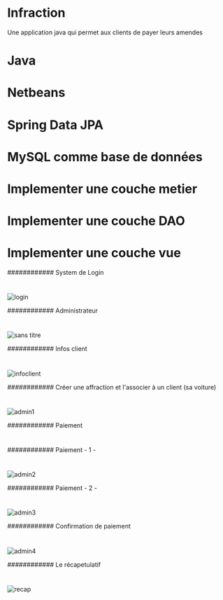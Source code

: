 # Infraction
Une application java qui permet aux clients de payer leurs amendes 
  # Java
  # Netbeans
  # Spring Data JPA
  # MySQL comme base de données 
  # Implementer une couche metier 
  # Implementer une couche DAO
  # Implementer une couche vue

############ System de Login
#
#
#
![login](https://user-images.githubusercontent.com/26189475/39654498-1142c38c-4fc3-11e8-9c0d-8fe7ac114285.jpg)


############  Administrateur 
#
#
#
![sans titre](https://user-images.githubusercontent.com/26189475/39654703-f80be56e-4fc3-11e8-84f9-fdbf3fc09540.jpg)


############  Infos client 
#
#
#
![infoclient](https://user-images.githubusercontent.com/26189475/39655397-63cae6d0-4fc7-11e8-95c2-a73873b86f82.jpg)


############  Créer une affraction et l'associer à un client (sa voiture) 
#
#
#
![admin1](https://user-images.githubusercontent.com/26189475/39655035-91ab4196-4fc5-11e8-9951-82f118cddd4c.jpg)


############  Paiement 
#
#
############  Paiement - 1 -  
#
#
#
![admin2](https://user-images.githubusercontent.com/26189475/39655487-e4b4ec3c-4fc7-11e8-9d7f-9939bd70c677.jpg)


############  Paiement - 2 -  
#
#
#
![admin3](https://user-images.githubusercontent.com/26189475/39655520-0a03a0b4-4fc8-11e8-92c4-01f4c67a4879.jpg)


############  Confirmation de paiement 
#
#
#
![admin4](https://user-images.githubusercontent.com/26189475/39655529-15219faa-4fc8-11e8-995c-abee6dbc6a5d.jpg)


############  Le récapetulatif
#
#
#
![recap](https://user-images.githubusercontent.com/26189475/39655646-ce5cad2a-4fc8-11e8-8078-8471faf8fcaf.jpg)
